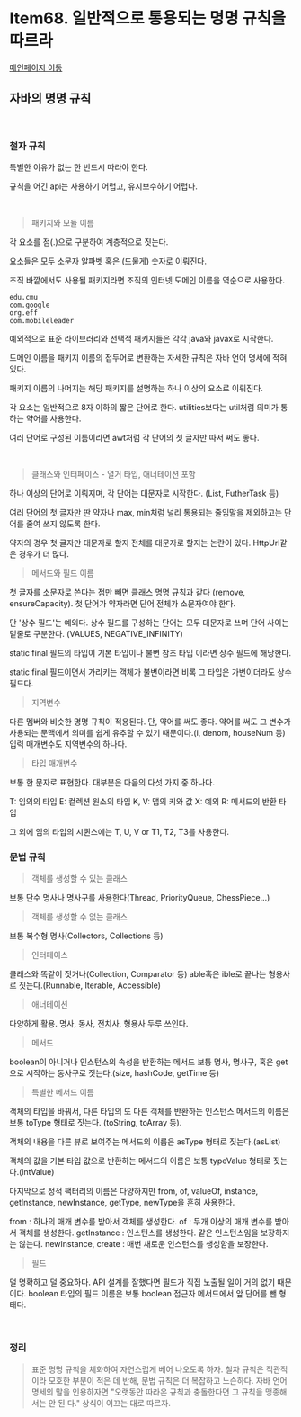# Item68. 일반적으로 통용되는 명명 규칙을 따르라

[메인페이지 이동](../README.md)


## 자바의 명명 규칙

</br>

### 철자 규칙

특별한 이유가 없는 한 반드시 따라야 한다.

규칙을 어긴 api는 사용하기 어렵고, 유지보수하기 어렵다.

</br>


> 패키지와 모듈 이름

각 요소를 점(.)으로 구분하여 계층적으로 짓는다. 

요소들은 모두 소문자 알파벳 혹은 (드물게) 숫자로 이뤄진다.

조직 바깥에서도 사용될 패키지라면 조직의 인터넷 도메인 이름을 역순으로 사용한다.

```
edu.cmu
com.google
org.eff
com.mobileleader
```

예외적으로 표준 라이브러리와 선택적 패키지들은 각각 java와 javax로 시작한다. 

도메인 이름을 패키지 이름의 접두어로 변환하는 자세한 규칙은 자바 언어 명세에 적혀 있다.

패키지 이름의 나머지는 해당 패키지를 설명하는 하나 이상의 요소로 이뤄진다. 

각 요소는 일반적으로 8자 이하의 짧은 단어로 한다. 
utilities보다는 util처럼 의미가 통하는 약어를 사용한다.

여러 단어로 구성된 이름이라면 awt처럼 각 단어의 첫 글자만 따서 써도 좋다.

</br>

> 클래스와 인터페이스 - 열거 타입, 애너테이션 포함

하나 이상의 단어로 이뤄지며, 각 단어는 대문자로 시작한다. (List, FutherTask 등)

여러 단어의 첫 글자만 딴 약자나 max, min처럼 널리 통용되는 줄임말을 제외하고는 단어를 줄여 쓰지 않도록 한다. 

약자의 경우 첫 글자만 대문자로 할지 전체를 대문자로 할지는 논란이 있다. HttpUrl같은 경우가 더 많다.

> 메서드와 필드 이름

첫 글자를 소문자로 쓴다는 점만 빼면 클래스 명명 규칙과 같다 (remove, ensureCapacity). 첫 단어가 약자라면 단어 전체가 소문자여야 한다.

단 '상수 필드'는 예외다. 상수 필드를 구성하는 단어는 모두 대문자로 쓰며 단어 사이는 밑줄로 구분한다. (VALUES, NEGATIVE_INFINITY)

static final 필드의 타입이 기본 타입이나 불변 참조 타입 이라면 상수 필드에 해당한다. 

static final 필드이면서 가리키는 객체가 불변이라면 비록 그 타입은 가변이더라도 상수 필드다.


> 지역변수

다른 멤버와 비슷한 명명 규칙이 적용된다. 단, 약어를 써도 좋다. 약어를 써도 그 변수가 사용되는 문맥에서 의미를 쉽게 유추할 수 있기 때문이다.(i, denom, houseNum 등) 입력 매개변수도 지역변수의 하나다.

> 타입 매개변수

보통 한 문자로 표현한다. 대부분은 다음의 다섯 가지 중 하나다.

T: 임의의 타입
E: 컬렉션 원소의 타입
K, V: 맵의 키와 값
X: 예외
R: 메서드의 반환 타입

그 외에 임의 타입의 시퀸스에는 T, U, V or T1, T2, T3를 사용한다.

### 문법 규칙


> 객체를 생성할 수 있는 클래스

보통 단수 명사나 명사구를 사용한다(Thread, PriorityQueue, ChessPiece...)

> 객체를 생성할 수 없는 클래스

보통 복수형 명사(Collectors, Collections 등)

> 인터페이스

클래스와 똑같이 짓거나(Collection, Comparator 등)
able혹은 ible로 끝나는 형용사로 짓는다.(Runnable, Iterable, Accessible)

> 애너테이션

다양하게 활용. 명사, 동사, 전치사, 형용사 두루 쓰인다.

> 메서드

boolean이 아니거나 인스턴스의 속성을 반환하는 메서드
보통 명사, 명사구, 혹은 get으로 시작하는 동사구로 짓는다.(size, hashCode, getTime 등)

> 특별한 메서드 이름

객체의 타입을 바꿔서, 다른 타입의 또 다른 객체를 반환하는 인스턴스 메서드의 이름은 보통 toType 형태로 짓는다. (toString, toArray 등).

객체의 내용을 다른 뷰로 보여주는 메서드의 이름은 asType 형태로 짓는다.(asList)

객체의 값을 기본 타입 값으로 반환하는 메서드의 이름은 보통 typeValue 형태로 짓는다.(intValue)

마지막으로 정적 팩터리의 이름은 다양하지만 from, of, valueOf, instance, getInstance, newInstance, getType, newType을 흔히 사용한다.

from : 하나의 매개 변수를 받아서 객체를 생성한다.
of : 두개 이상의 매개 변수를 받아서 객체를 생성한다.
getInstance : 인스턴스를 생성한다. 같은 인스턴스임을 보장하지는 않는다.
newInstance, create : 매번 새로운 인스턴스를 생성함을 보장한다.

> 필드

덜 명확하고 덜 중요하다. API 설계를 잘했다면 필드가 직접 노출될 일이 거의 없기 때문이다. boolean 타입의 필드 이름은 보통 boolean 접근자 메서드에서 앞 단어를 뺀 형태다.

</br>

### 정리

> 표준 명명 규칙을 체화하여 자연스럽게 베어 나오도록 하자. 철자 규칙은 직관적이라 모호한 부분이 적은 데 반해, 문법 규칙은 더 복잡하고 느슨하다. 자바 언어 명세의 말을 인용하자면 "오랫동안 따라온 규칙과 충돌한다면 그 규칙을 맹종해서는 안 된 다." 상식이 이끄는 대로 따르자.</br>